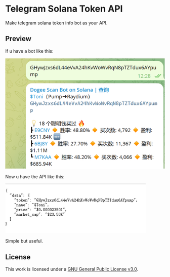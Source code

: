 # Telegram Solana Token API

Make telegram solana token info bot as your API.

## Preview

If u have a bot like this:

![dogee_in_tg](images/tg_dogee.png)

Now u have the API like this:


![dogee_in_api](images/api_dogee.png)

Simple but useful.

## License
This work is licensed under a [GNU General Public License v3.0](https://choosealicense.com/licenses/gpl-3.0).
